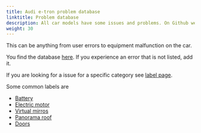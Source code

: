 ```yaml
---
title: Audi e-tron problem database
linktitle: Problem database
description: All car models have some issues and problems. On Github we have gathered most of the issues owners experience with the cars. 
weight: 30
---
```



This can be anything from user errors to equipment malfunction on the car.

You find the database [here](https://github.com/electrichasgoneaudi/etron-issues/issues). If you experience an error that is not listed, add it.

If you are looking for a issue for a specific category see [label page](https://github.com/electrichasgoneaudi/etron-issues/labels).

Some common labels are

* [Battery](https://github.com/electrichasgoneaudi/etron-issues/issues?q=is%3Aissue+is%3Aopen+label%3Abattery)
* [Electric motor](https://github.com/electrichasgoneaudi/etron-issues/labels/electric%20motor)
* [Virtual mirros](https://github.com/electrichasgoneaudi/etron-issues/labels/virtual%20mirrors)
* [Panorama roof](https://github.com/electrichasgoneaudi/etron-issues/labels/panoramic%20roof)
* [Doors](https://github.com/electrichasgoneaudi/etron-issues/labels/doors)

